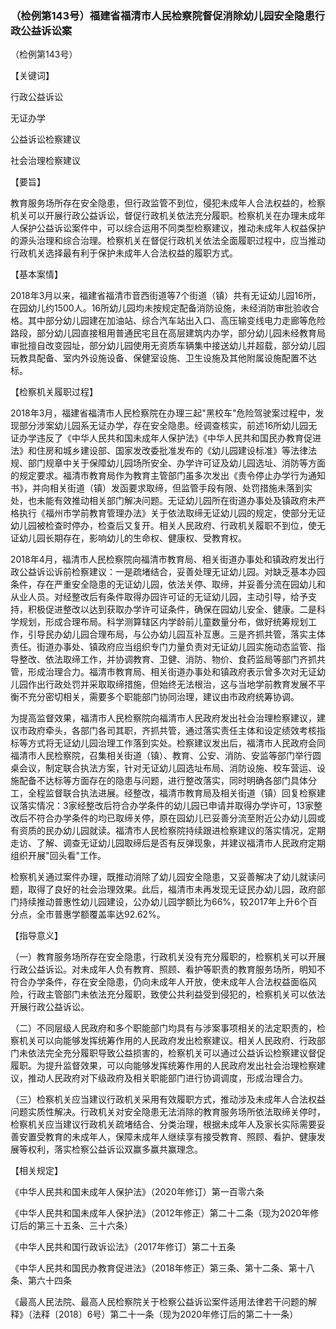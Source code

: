 ### （检例第143号）福建省福清市人民检察院督促消除幼儿园安全隐患行政公益诉讼案
（检例第143号）

【关键词】

行政公益诉讼

无证办学

公益诉讼检察建议

社会治理检察建议

【要旨】

教育服务场所存在安全隐患，但行政监管不到位，侵犯未成年人合法权益的，检察机关可以开展行政公益诉讼，督促行政机关依法充分履职。检察机关在办理未成年人保护公益诉讼案件中，可以综合运用不同类型检察建议，推动未成年人权益保护的源头治理和综合治理。检察机关在督促行政机关依法全面履职过程中，应当推动行政机关选择最有利于保护未成年人合法权益的履职方式。

【基本案情】

2018年3月以来，福建省福清市音西街道等7个街道（镇）共有无证幼儿园16所，在园幼儿约1500人。16所幼儿园均未按规定配备消防设施，未经消防审批验收合格。其中部分幼儿园建在加油站、综合汽车站出入口、高压输变线电力走廊等危险路段，部分幼儿园直接租用普通民宅且在高层建筑内办学，部分幼儿园未经教育局审批擅自改变园址，部分幼儿园使用无资质车辆集中接送幼儿并超载，部分幼儿园玩教具配备、室内外设施设备、保健室设施、卫生设施及其他附属设施配置不达标。

【检察机关履职过程】

2018年3月，福建省福清市人民检察院在办理三起"黑校车"危险驾驶案过程中，发现部分涉案幼儿园系无证办学，存在安全隐患。经调查核实，前述16所幼儿园无证办学违反了《中华人民共和国未成年人保护法》《中华人民共和国民办教育促进法》和住房和城乡建设部、国家发改委批准发布的《幼儿园建设标准》等法律法规、部门规章中关于保障幼儿园场所安全、办学许可证及幼儿园选址、消防等方面的规定要求。福清市教育局作为教育主管部门虽多次发出《责令停止办学行为通知书》，并向相关街道（镇）发函要求取缔，但监管手段有限、处罚措施未落到实处，也未能有效推动相关部门解决问题。无证幼儿园所在街道办事处及镇政府未严格执行《福州市学前教育管理办法》关于依法取缔无证幼儿园的规定，使部分无证幼儿园被检查时停办，检查后又复开。相关人民政府、行政机关履职不到位，使无证幼儿园长期存在，影响幼儿的生命权、健康权、受教育权。

2018年4月，福清市人民检察院向福清市教育局、相关街道办事处和镇政府发出行政公益诉讼诉前检察建议：一是疏堵结合，妥善处理无证幼儿园。对缺乏基本办园条件，存在严重安全隐患的无证幼儿园，依法关停、取缔，并妥善分流在园幼儿和从业人员。对经整改后有条件取得办园许可证的无证幼儿园，主动引导，给予支持，积极促进整改以达到获取办学许可证条件，确保在园幼儿安全、健康。二是科学规划，形成合理布局。科学测算辖区内学龄前儿童数量分布，做好统筹规划工作，引导民办幼儿园合理布局，与公办幼儿园互补互惠。三是齐抓共管，落实主体责任。街道办事处、镇政府应当组织专门力量负责对无证幼儿园实施动态监管、指导整改、依法取缔工作，并协调教育、卫健、消防、物价、食药监局等部门齐抓共管，形成治理合力。福清市教育局、相关街道办事处和镇政府表示曾多次对无证幼儿园作出行政处罚并采取取缔措施，但始终无法根治，这与当地学前教育发展不平衡不充分密切相关，需要多个职能部门协同治理，建议由市政府统筹协调。

为提高监督效果，福清市人民检察院向福清市人民政府发出社会治理检察建议，建议市政府牵头，各部门各司其职，齐抓共管，通过落实责任主体和设定绩效考核指标等方式将无证幼儿园治理工作落到实处。检察建议发出后，福清市人民政府会同福清市人民检察院，召集相关街道（镇）、教育、公安、消防、安监等部门举行圆桌会议，制定联合执法方案，针对无证幼儿园选址布局、消防设施、校车营运、设施配备不达标等方面存在的隐患与问题，进行整改落实，同时明确各部门具体分工，全程监督联合执法进展。经整改，福清市教育局及相关街道（镇）回复检察建议落实情况：3家经整改后符合办学条件的幼儿园已申请并取得办学许可，13家整改后不符合办学条件的均已取缔关停，原在园幼儿已妥善分流至附近公办幼儿园或有资质的民办幼儿园就读。福清市人民检察院持续跟进检察建议的落实情况，定期走访、了解、调查无证幼儿园取缔后是否有反弹现象，并建议福清市人民政府定期组织开展"回头看"工作。

检察机关通过案件办理，既推动消除了幼儿园安全隐患，又妥善解决了幼儿就读问题，取得了良好的社会治理效果。此后，福清市未再发现无证民办幼儿园，政府部门持续推动普惠性幼儿园建设，公办幼儿园学额比为66%，较2017年上升6个百分点，全市普惠学额覆盖率达92.62%。

【指导意义】

（一）教育服务场所存在安全隐患，行政机关没有充分履职的，检察机关可以开展行政公益诉讼。对未成年人负有教育、照顾、看护等职责的教育服务场所，明知不符合办学条件，存在安全隐患，仍向未成年人开放，使未成年人合法权益面临风险，行政主管部门未依法充分履职，致使公共利益受到侵犯的，检察机关可以依法开展行政公益诉讼。

（二）不同层级人民政府和多个职能部门均具有与涉案事项相关的法定职责的，检察机关可以向能够发挥统筹作用的人民政府发出检察建议。相关人民政府、行政部门未依法完全充分履职导致公益损害的，检察机关可以通过公益诉讼检察建议督促履职。为提升监督效果，可以向能够发挥统筹作用的人民政府发出社会治理检察建议，推动人民政府对下级政府及相关职能部门进行协调调度，形成治理合力。

（三）检察机关应当建议行政机关采用有效履职方式，推动涉及未成年人合法权益问题实质性解决。行政机关对安全隐患无法消除的教育服务场所依法取缔关停时，检察机关应当建议行政机关疏堵结合、分类治理，根据未成年人及家长实际需要妥善安置受教育的未成年人，保障未成年人继续享有接受教育、照顾、看护、健康发展等权利，落实检察公益诉讼双赢多赢共赢理念。

【相关规定】

《中华人民共和国未成年人保护法》（2020年修订）第一百零六条

《中华人民共和国未成年人保护法》（2012年修正）第二十二条（现为2020年修订后的第三十五条、三十六条）

《中华人民共和国行政诉讼法》（2017年修订）第二十五条

《中华人民共和国民办教育促进法》（2018年修正）第三条、第十二条、第十八条、第六十四条

《最高人民法院、最高人民检察院关于检察公益诉讼案件适用法律若干问题的解释》（法释〔2018〕6号）第二十一条（现为2020年修订后的第二十一条）
